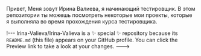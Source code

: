 Привет, Меня зовут Ирина Валиева, я начинающий тестировщик. 
В этом репозитории ты можешь посмотреть некоторые мои проекты, которые я выполняла во время прохождения курса тестировщика.


!---
Irina-Valieva/Irina-Valieva is a ✨ special ✨ repository because its `README.md` (this file) appears on your GitHub profile.
You can click the Preview link to take a look at your changes.
--->
